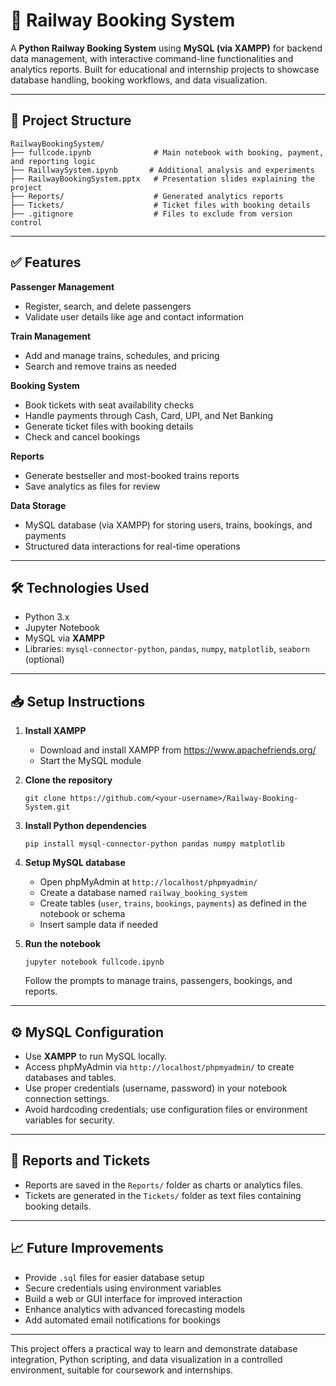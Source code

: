 # 🚆 Railway Booking System

A **Python Railway Booking System** using **MySQL (via XAMPP)** for backend data management, with interactive command-line functionalities and analytics reports. Built for educational and internship projects to showcase database handling, booking workflows, and data visualization.

---

## 📂 Project Structure

```
RailwayBookingSystem/
├── fullcode.ipynb              # Main notebook with booking, payment, and reporting logic
├── RaillwaySystem.ipynb       # Additional analysis and experiments
├── RailwayBookingSystem.pptx   # Presentation slides explaining the project
├── Reports/                    # Generated analytics reports
├── Tickets/                    # Ticket files with booking details
├── .gitignore                  # Files to exclude from version control
```

---

## ✅ Features

**Passenger Management**
- Register, search, and delete passengers
- Validate user details like age and contact information

**Train Management**
- Add and manage trains, schedules, and pricing
- Search and remove trains as needed

**Booking System**
- Book tickets with seat availability checks
- Handle payments through Cash, Card, UPI, and Net Banking
- Generate ticket files with booking details
- Check and cancel bookings

**Reports**
- Generate bestseller and most-booked trains reports
- Save analytics as files for review

**Data Storage**
- MySQL database (via XAMPP) for storing users, trains, bookings, and payments
- Structured data interactions for real-time operations

---

## 🛠 Technologies Used

- Python 3.x  
- Jupyter Notebook  
- MySQL via **XAMPP**  
- Libraries: `mysql-connector-python`, `pandas`, `numpy`, `matplotlib`, `seaborn` (optional)

---

## 📥 Setup Instructions

1. **Install XAMPP**
   - Download and install XAMPP from https://www.apachefriends.org/
   - Start the MySQL module

2. **Clone the repository**
   ```
   git clone https://github.com/<your-username>/Railway-Booking-System.git
   ```

3. **Install Python dependencies**
   ```
   pip install mysql-connector-python pandas numpy matplotlib
   ```

4. **Setup MySQL database**
   - Open phpMyAdmin at `http://localhost/phpmyadmin/`
   - Create a database named `railway_booking_system`
   - Create tables (`user`, `trains`, `bookings`, `payments`) as defined in the notebook or schema
   - Insert sample data if needed

5. **Run the notebook**
   ```
   jupyter notebook fullcode.ipynb
   ```
   Follow the prompts to manage trains, passengers, bookings, and reports.

---

## ⚙️ MySQL Configuration

- Use **XAMPP** to run MySQL locally.
- Access phpMyAdmin via `http://localhost/phpmyadmin/` to create databases and tables.
- Use proper credentials (username, password) in your notebook connection settings.
- Avoid hardcoding credentials; use configuration files or environment variables for security.

---

## 📂 Reports and Tickets

- Reports are saved in the `Reports/` folder as charts or analytics files.
- Tickets are generated in the `Tickets/` folder as text files containing booking details.

---

## 📈 Future Improvements

- Provide `.sql` files for easier database setup
- Secure credentials using environment variables
- Build a web or GUI interface for improved interaction
- Enhance analytics with advanced forecasting models
- Add automated email notifications for bookings

---

This project offers a practical way to learn and demonstrate database integration, Python scripting, and data visualization in a controlled environment, suitable for coursework and internships.
